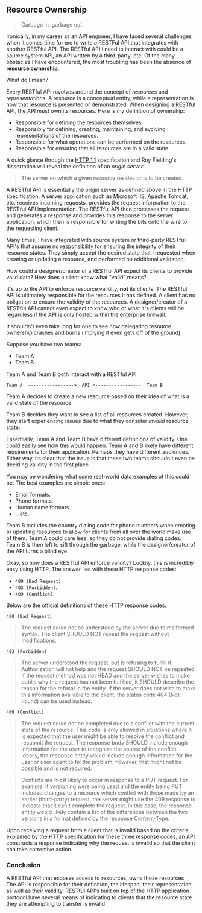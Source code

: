 ## Resource Ownership

>Garbage in, garbage out.

Ironically, in my career as an API engineer, I have faced several challenges when it comes time for me to write a RESTFul API that integrates with another RESTful API. The RESTful API I need to interact with could be a source system API, an API written by a third-party, etc. Of the many obstacles I have encountered, the most troubling has been the absence of **resource ownership**.

What do I mean?

Every RESTful API revolves around the concept of _resources_ and _representations_. A resource is a conceptual entity, while a representation is how that resource is presented or demonstrated. When designing a RESTful API, the API *must* own its resources. Here is my definition of ownership:

- Responsible for defining the resources themselves.
- Responsibly for defining, creating, maintaining, and evolving representations of the resources.
- Responsible for what operations can be performed on the resources.
- Responsible for ensuring that all resources are in a valid state.

A quick glance through the [HTTP 1.1](https://tools.ietf.org/html/rfc2616) specification and Roy Fielding's dissertation will reveal the definition of an _origin server_:

> The server on which a given resource resides or is to be created.

A RESTful API is essentially the origin server as defined above in the HTTP specification. A server application such as Microsoft IIS, Apache Tomcat, etc. receives incoming requests, provides the request information to the RESTful API implementation. The RESTful API then processes the request and generates a response and provides this response to the server application, which then is responsible for writing the bits onto the wire to the requesting client.

Many times, I have integrated with source system or third-party RESTful API's that assume no responsibility for ensuring the integrity of their resource states. They simply accept the desired state that I requested when creating or updating a resource, and performed no additional validation.

How could a designer/creator of a RESTful API expect its clients to provide valid data? How does a client know what "valid" means?

It's up to the API to enforce resource validity, **not** its clients. The RESTful API is ultimately responsible for the resources it has defined. A client has no obligation to ensure the validity of the resources. A designer/creator of a RESTful API cannot even expect to know who or what it's clients will be regardless if the API is only hosted within the enterprise firewall.

It shouldn't even take long for one to see how delegating resource ownership crashes and burns (implying it even gets off of the ground):

Suppose you have two teams:

- Team A
- Team B

Team A and Team B both interact with a RESTful API.

```
Team A  ----------------->  API <-----------------  Team B
```

Team A decides to create a new resource based on their idea of what is a valid state of the resource.

Team B decides they want to see a list of all resources created. However, they start experiencing issues due to what they consider _invalid_ resource state.

Essentially, Team A and Team B have different definitions of validity. One could easily see how this would happen. Team A and B likely have different requirements for their application. Perhaps they have different audiences. Either way, its clear that the issue is that these two teams shouldn't even be deciding validity in the first place.

You may be wondering what some real-world data examples of this could be. The best examples are simple ones:

- Email formats.
- Phone formats.
- Human name formats.
- ...etc.

Team B includes the country dialing code for phone numbers when creating or updating resources to allow for clients from all over the world make use of them. Team A could care less, so they do not provide dialing codes. Team B is then left to sift through the garbage, while the designer/creator of the API turns a blind eye.

Okay, so how does a RESTful API enforce validity? Luckily, this is incredibly easy using HTTP. The answer lies with these HTTP response codes:

- `400 (Bad Request)`.
- `403 (Forbidden)`.
- `409 (Conflict)`.

Below are the official definitions of these HTTP response codes:

`400 (Bad Request)`

> The request could not be understood by the server due to malformed
   syntax. The client SHOULD NOT repeat the request without
   modifications.

`403 (Forbidden)`

> The server understood the request, but is refusing to fulfill it.
   Authorization will not help and the request SHOULD NOT be repeated.
   If the request method was not HEAD and the server wishes to make
   public why the request has not been fulfilled, it SHOULD describe the
   reason for the refusal in the entity.  If the server does not wish to
   make this information available to the client, the status code 404
   (Not Found) can be used instead.

`409 (Conflict)`

> The request could not be completed due to a conflict with the current
   state of the resource. This code is only allowed in situations where
   it is expected that the user might be able to resolve the conflict
   and resubmit the request. The response body SHOULD include enough
   information for the user to recognize the source of the conflict.
   Ideally, the response entity would include enough information for the
   user or user agent to fix the problem; however, that might not be
   possible and is not required.

>Conflicts are most likely to occur in response to a PUT request. For
   example, if versioning were being used and the entity being PUT
   included changes to a resource which conflict with those made by an
   earlier (third-party) request, the server might use the 409 response
   to indicate that it can't complete the request. In this case, the
   response entity would likely contain a list of the differences
   between the two versions in a format defined by the response
   Content-Type.

Upon receiving a request from a client that is invalid based on the criteria explained by the HTTP specification for these three response codes, an API constructs a response indicating why the request is invalid so that the client can take corrective action.

### Conclusion

A RESTful API that exposes access to resources, owns those resources. The API is responsible for their definition, the lifespan, their representation, as well as their validity. RESTful API's built on top of the HTTP application protocol have several means of indicating to clients that the resource state they are attempting to transfer is invalid.
